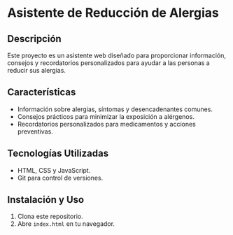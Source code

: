 # Asistente de Reducción de Alergias

## Descripción

Este proyecto es un asistente web diseñado para proporcionar información, consejos y recordatorios personalizados para ayudar a las personas a reducir sus alergias.

## Características

- Información sobre alergias, síntomas y desencadenantes comunes.
- Consejos prácticos para minimizar la exposición a alérgenos.
- Recordatorios personalizados para medicamentos y acciones preventivas.

## Tecnologías Utilizadas

- HTML, CSS y JavaScript.
- Git para control de versiones.

## Instalación y Uso

1. Clona este repositorio.
2. Abre `index.html` en tu navegador.